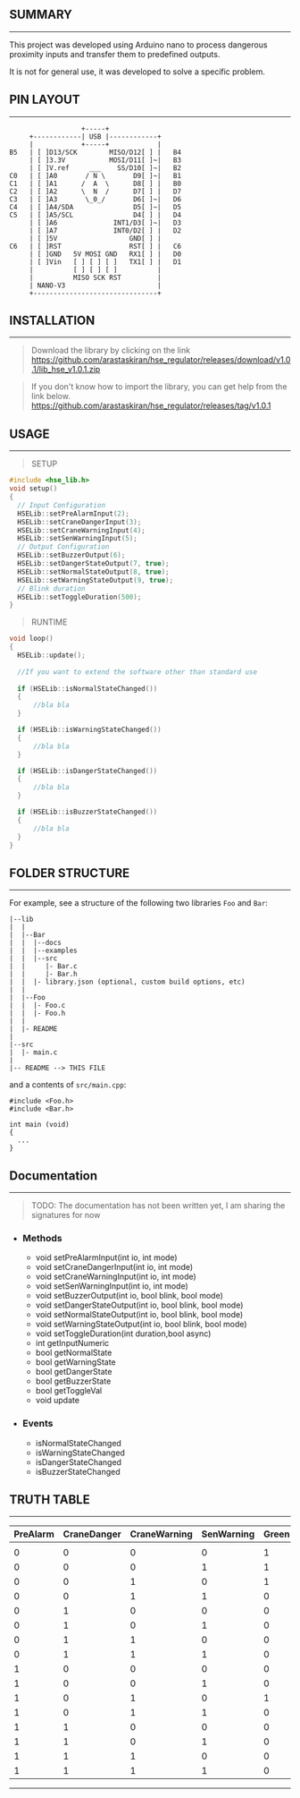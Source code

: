 ## SUMMARY
-----

This project was developed using Arduino nano to process dangerous proximity inputs and transfer them to predefined outputs.

It is not for general use, it was developed to solve a specific problem.

## PIN LAYOUT
---------

                      +-----+
         +------------| USB |------------+
         |            +-----+            |
    B5   | [ ]D13/SCK        MISO/D12[ ] |   B4
         | [ ]3.3V           MOSI/D11[ ]~|   B3
         | [ ]V.ref     ___    SS/D10[ ]~|   B2
    C0   | [ ]A0       / N \       D9[ ]~|   B1
    C1   | [ ]A1      /  A  \      D8[ ] |   B0
    C2   | [ ]A2      \  N  /      D7[ ] |   D7
    C3   | [ ]A3       \_0_/       D6[ ]~|   D6
    C4   | [ ]A4/SDA               D5[ ]~|   D5
    C5   | [ ]A5/SCL               D4[ ] |   D4
         | [ ]A6              INT1/D3[ ]~|   D3
         | [ ]A7              INT0/D2[ ] |   D2
         | [ ]5V                  GND[ ] |     
    C6   | [ ]RST                 RST[ ] |   C6
         | [ ]GND   5V MOSI GND   RX1[ ] |   D0
         | [ ]Vin   [ ] [ ] [ ]   TX1[ ] |   D1
         |          [ ] [ ] [ ]          |
         |          MISO SCK RST         |
         | NANO-V3                       |
         +-------------------------------+


## INSTALLATION 
---------
> Download the library by clicking on the link
https://github.com/arastaskiran/hse_regulator/releases/download/v1.0.1/lib_hse_v1.0.1.zip

> If you don't know how to import the library, you can get help from the link below.
https://github.com/arastaskiran/hse_regulator/releases/tag/v1.0.1

## USAGE
---------

> SETUP

```c++
#include <hse_lib.h>
void setup()
{
  // Input Configuration
  HSELib::setPreAlarmInput(2);
  HSELib::setCraneDangerInput(3);
  HSELib::setCraneWarningInput(4);
  HSELib::setSenWarningInput(5);
  // Output Configuration
  HSELib::setBuzzerOutput(6);
  HSELib::setDangerStateOutput(7, true);
  HSELib::setNormalStateOutput(8, true);
  HSELib::setWarningStateOutput(9, true);
  // Blink duration
  HSELib::setToggleDuration(500);
}
```

> RUNTIME

```c++
void loop()
{
  HSELib::update();
  
  //If you want to extend the software other than standard use
  
  if (HSELib::isNormalStateChanged())
  {
      //bla bla
  }

  if (HSELib::isWarningStateChanged())
  {
      //bla bla
  }

  if (HSELib::isDangerStateChanged())
  {
      //bla bla
  }

  if (HSELib::isBuzzerStateChanged())
  {
      //bla bla
  }
}
```

## FOLDER STRUCTURE
-----------

For example, see a structure of the following two libraries `Foo` and `Bar`:

```
|--lib
|  |
|  |--Bar
|  |  |--docs
|  |  |--examples
|  |  |--src
|  |     |- Bar.c
|  |     |- Bar.h
|  |  |- library.json (optional, custom build options, etc) 
|  |
|  |--Foo
|  |  |- Foo.c
|  |  |- Foo.h
|  |
|  |- README
|
|--src
|  |- main.c
|
|-- README --> THIS FILE
```
and a contents of `src/main.cpp`:
```
#include <Foo.h>
#include <Bar.h>

int main (void)
{
  ...
}

```

## Documentation
--------

> TODO: The documentation has not been written yet, I am sharing the signatures for now

* ### Methods
    * void setPreAlarmInput(int io, int mode)
    * void setCraneDangerInput(int io, int mode)
    * void setCraneWarningInput(int io, int mode)
    * void setSenWarningInput(int io, int mode)
    * void setBuzzerOutput(int io, bool blink, bool mode)
    * void setDangerStateOutput(int io, bool blink, bool mode)
    * void setNormalStateOutput(int io, bool blink, bool mode)
    * void setWarningStateOutput(int io, bool blink, bool mode)
    * void setToggleDuration(int duration,bool async)
    * int getInputNumeric
    * bool getNormalState
    * bool getWarningState
    * bool getDangerState
    * bool getBuzzerState
    * bool getToggleVal
    * void update

* ### Events
    * isNormalStateChanged
    * isWarningStateChanged
    * isDangerStateChanged
    * isBuzzerStateChanged
    


## TRUTH TABLE
-----------------------


| PreAlarm | CraneDanger | CraneWarning | SenWarning | Green | Yellow | Red | Buzzer |
|----------|-------------|--------------|------------|-------|--------|-----|--------|
|          |             |              |            |       |        |     |        |
|        0 |           0 |            0 |          0 |     1 |      0 |   0 |      0 |
|        0 |           0 |            0 |          1 |     1 |      0 |   0 |      0 |
|        0 |           0 |            1 |          0 |     1 |      0 |   0 |      0 |
|        0 |           0 |            1 |          1 |     0 |      0 |   1 |      1 |
|        0 |           1 |            0 |          0 |     0 |      0 |   1 |      1 |
|        0 |           1 |            0 |          1 |     0 |      0 |   1 |      1 |
|        0 |           1 |            1 |          0 |     0 |      0 |   1 |      1 |
|        0 |           1 |            1 |          1 |     0 |      0 |   1 |      1 |
|        1 |           0 |            0 |          0 |     0 |      1 |   0 |      0 |
|        1 |           0 |            0 |          1 |     0 |      1 |   0 |      1 |
|        1 |           0 |            1 |          0 |     1 |      0 |   0 |      0 |
|        1 |           0 |            1 |          1 |     0 |      0 |   1 |      1 |
|        1 |           1 |            0 |          0 |     0 |      0 |   1 |      1 |
|        1 |           1 |            0 |          1 |     0 |      0 |   1 |      1 |
|        1 |           1 |            1 |          0 |     0 |      0 |   1 |      1 |
|        1 |           1 |            1 |          1 |     0 |      0 |   1 |      1 |
--------------------------------------------------------------------------------------


